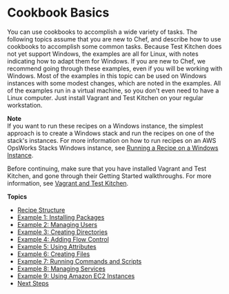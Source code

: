 # Cookbook Basics<a name="cookbooks-101-basics"></a>

You can use cookbooks to accomplish a wide variety of tasks\. The following topics assume that you are new to Chef, and describe how to use cookbooks to accomplish some common tasks\. Because Test Kitchen does not yet support Windows, the examples are all for Linux, with notes indicating how to adapt them for Windows\. If you are new to Chef, we recommend going through these examples, even if you will be working with Windows\. Most of the examples in this topic can be used on Windows instances with some modest changes, which are noted in the examples\. All of the examples run in a virtual machine, so you don't even need to have a Linux computer\. Just install Vagrant and Test Kitchen on your regular workstation\.

**Note**  
If you want to run these recipes on a Windows instance, the simplest approach is to create a Windows stack and run the recipes on one of the stack's instances\. For more information on how to run recipes on an AWS OpsWorks Stacks Windows instance, see [Running a Recipe on a Windows Instance](cookbooks-101-opsworks-opsworks-windows.md)\.

Before continuing, make sure that you have installed Vagrant and Test Kitchen, and gone through their Getting Started walkthroughs\. For more information, see [Vagrant and Test Kitchen](cookbooks-101.md#cookbooks-101-tools)\.

**Topics**
+ [Recipe Structure](cookbooks-101-basics-structure.md)
+ [Example 1: Installing Packages](cookbooks-101-basics-packages.md)
+ [Example 2: Managing Users](cookbooks-101-basics-users.md)
+ [Example 3: Creating Directories](cookbooks-101-basics-directories.md)
+ [Example 4: Adding Flow Control](cookbooks-101-basics-ruby.md)
+ [Example 5: Using Attributes](cookbooks-101-basics-attributes.md)
+ [Example 6: Creating Files](cookbooks-101-basics-files.md)
+ [Example 7: Running Commands and Scripts](cookbooks-101-basics-commands.md)
+ [Example 8: Managing Services](cookbooks-101-basics-services.md)
+ [Example 9: Using Amazon EC2 Instances](cookbooks-101-basics-ec2.md)
+ [Next Steps](cookbooks-101-basics-next.md)